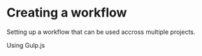 # Creating a workflow

Setting up a workflow that can be used accross multiple projects.

Using Gulp.js